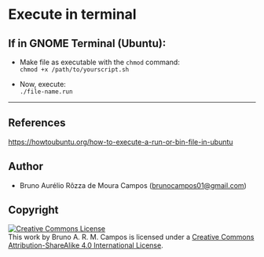 # Execute in terminal

## If in GNOME Terminal (Ubuntu):
- Make file as executable with the `chmod` command:<br/>
`chmod +x /path/to/yourscript.sh`

- Now, execute:<br/>
`./file-name.run`

---
## References 
https://howtoubuntu.org/how-to-execute-a-run-or-bin-file-in-ubuntu

## Author
- Bruno Aurélio Rôzza de Moura Campos (brunocampos01@gmail.com)
## Copyright
<a rel="license" href="http://creativecommons.org/licenses/by-sa/4.0/"><img alt="Creative Commons License" style="border-width:0" src="https://i.creativecommons.org/l/by-sa/4.0/88x31.png" /></a><br />This work by <span xmlns:cc="http://creativecommons.org/ns#" property="cc:attributionName">Bruno A. R. M. Campos</span> is licensed under a <a rel="license" href="http://creativecommons.org/licenses/by-sa/4.0/">Creative Commons Attribution-ShareAlike 4.0 International License</a>.
